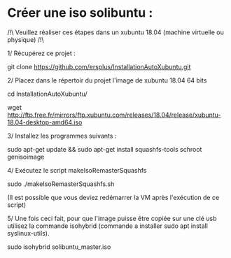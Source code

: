 # Créer une iso solibuntu :

/!\ Veuillez réaliser ces étapes dans un xubuntu 18.04 (machine virtuelle ou physique) /!\

1/ Récupérez ce projet :

git clone https://github.com/ersplus/InstallationAutoXubuntu.git

2/ Placez dans le répertoir du projet l'image de xubuntu 18.04 64 bits

cd InstallationAutoXubuntu/

wget http://ftp.free.fr/mirrors/ftp.xubuntu.com/releases/18.04/release/xubuntu-18.04-desktop-amd64.iso

3/ Installez les programmes suivants :

sudo apt-get update && sudo apt-get install squashfs-tools schroot genisoimage

4/ Exécutez le script makeIsoRemasterSquashfs

sudo ./makeIsoRemasterSquashfs.sh

(Il est possible que vous deviez redémarrer la VM après l'exécution de ce script)

5/ Une fois ceci fait, pour que l'image puisse être copiée sur une clé usb utilisez la commande isohybrid (commande a installer sudo apt install syslinux-utils).

sudo isohybrid solibuntu_master.iso
